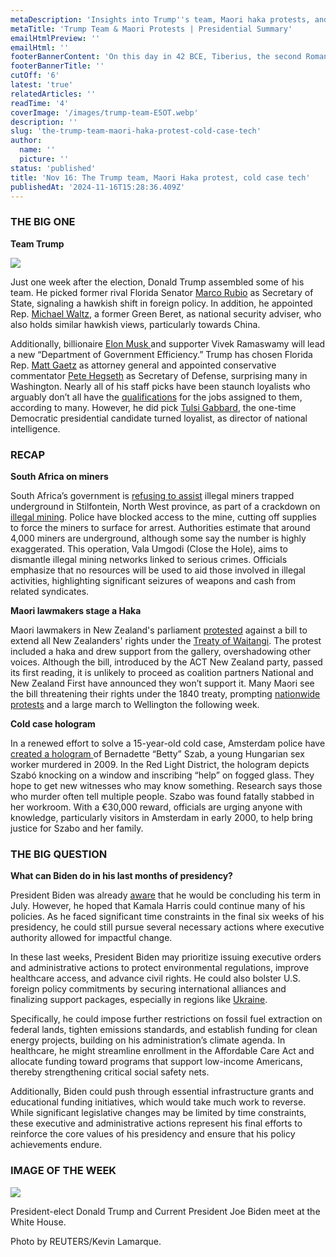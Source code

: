 ```yaml
---
metaDescription: 'Insights into Trump''s team, Maori haka protests, and advancements in cold case technology.'
metaTitle: 'Trump Team & Maori Protests | Presidential Summary'
emailHtmlPreview: ''
emailHtml: ''
footerBannerContent: 'On this day in 42 BCE, Tiberius, the second Roman emperor and the adopted son of Augustus, was born.'
footerBannerTitle: ''
cutOff: '6'
latest: 'true'
relatedArticles: ''
readTime: '4'
coverImage: '/images/trump-team-E5OT.webp'
description: ''
slug: 'the-trump-team-maori-haka-protest-cold-case-tech'
author:
  name: ''
  picture: ''
status: 'published'
title: 'Nov 16: The Trump team, Maori Haka protest, cold case tech'
publishedAt: '2024-11-16T15:28:36.409Z'
---
```


### THE BIG ONE

**Team Trump**

![](/images/trump-team-k4Nz.webp)

Just one week after the election, Donald Trump assembled some of his team. He picked former rival Florida Senator [Marco Rubio](https://apnews.com/video/marco-rubio-government-appointments-and-nominations-united-states-matt-gaetz-united-states-government-9e0c298abb2f493480545dcdb68ed80a) as Secretary of State, signaling a hawkish shift in foreign policy. In addition, he appointed Rep. [Michael Waltz,](https://thehill.com/homenews/campaign/4984984-trump-picks-florida-rep-waltz-as-national-security-adviser/) a former Green Beret, as national security adviser, who also holds similar hawkish views, particularly towards China.

Additionally, billionaire [Elon Musk ](https://www.bbc.com/news/articles/c93qwn8p0l0o)and supporter Vivek Ramaswamy will lead a new “Department of Government Efficiency.” Trump has chosen Florida Rep. [Matt Gaetz](https://edition.cnn.com/2024/11/13/politics/matt-gaetz-attorney-general/index.html) as attorney general and appointed conservative commentator [Pete Hegseth](https://www.politico.com/news/2024/11/12/defense-world-reacts-to-trump-pick-pete-hegseth-00189221) as Secretary of Defense, surprising many in Washington. Nearly all of his staff picks have been staunch loyalists who arguably don’t all have the [qualifications](https://edition.cnn.com/2024/11/14/politics/trump-outrage-washington-cabinet-analysis/index.html) for the jobs assigned to them, according to many. However, he did pick [Tulsi Gabbard](https://www.npr.org/2024/11/13/nx-s1-5189603/trump-tulsi-gabbard-director-of-national-intelligence), the one-time Democratic presidential candidate turned loyalist, as director of national intelligence.

### RECAP

**South Africa on miners**

South Africa’s government is [refusing to assist](https://apnews.com/article/south-africa-illegal-miners-arrests-4d376ae6f6afca6170220f88fe859f90) illegal miners trapped underground in Stilfontein, North West province, as part of a crackdown on [illegal mining](https://theatlasnews.co/international-relations/2024/08/31/the-harsh-reality-of-south-africas-crackdown-on-illegal-mining). Police have blocked access to the mine, cutting off supplies to force the miners to surface for arrest. Authorities estimate that around 4,000 miners are underground, although some say the number is highly exaggerated. This operation, Vala Umgodi (Close the Hole), aims to dismantle illegal mining networks linked to serious crimes. Officials emphasize that no resources will be used to aid those involved in illegal activities, highlighting significant seizures of weapons and cash from related syndicates.

**Maori lawmakers stage a Haka**

Maori lawmakers in New Zealand's parliament [protested](https://www.dw.com/en/new-zealand-maori-mps-disrupt-parliament-with-haka/a-70781928) against a bill to extend all New Zealanders' rights under the [Treaty of Waitangi](https://nzhistory.govt.nz/politics/treaty/the-treaty-in-brief). The protest included a haka and drew support from the gallery, overshadowing other voices. Although the bill, introduced by the ACT New Zealand party, passed its first reading, it is unlikely to proceed as coalition partners National and New Zealand First have announced they won’t support it. Many Maori see the bill threatening their rights under the 1840 treaty, prompting [nationwide protests](https://www.rnz.co.nz/news/te-manu-korihi/533701/retracing-the-footsteps-of-past-maori-protest-movements) and a large march to Wellington the following week.

**Cold case hologram**

In a renewed effort to solve a 15-year-old cold case, Amsterdam police have [created a hologram ](https://edition.cnn.com/2024/11/10/europe/dutch-police-hologram-sex-worker-cold-case-intl/index.html)of Bernadette “Betty” Szab, a young Hungarian sex worker murdered in 2009. In the Red Light District, the hologram depicts Szabó knocking on a window and inscribing “help” on fogged glass. They hope to get new witnesses who may know something. Research says those who murder often tell multiple people. Szabo was found fatally stabbed in her workroom. With a €30,000 reward, officials are urging anyone with knowledge, particularly visitors in Amsterdam in early 2000, to help bring justice for Szabo and her family.

### THE BIG QUESTION

**What can Biden do in his last months of presidency?**

President Biden was already [aware](https://www.pbs.org/newshour/politics/biden-now-lame-duck-president-determined-accomplish-goals-his-terms-last-six-months) that he would be concluding his term in July. However, he hoped that Kamala Harris could continue many of his policies. As he faced significant time constraints in the final six weeks of his presidency, he could still pursue several necessary actions where executive authority allowed for impactful change.

In these last weeks, President Biden may prioritize issuing executive orders and administrative actions to protect environmental regulations, improve healthcare access, and advance civil rights. He could also bolster U.S. foreign policy commitments by securing international alliances and finalizing support packages, especially in regions like [Ukraine](https://www.euronews.com/2024/11/14/biden-sending-aid-for-ukraine-to-keep-fighting-next-year-blinken-says).

Specifically, he could impose further restrictions on fossil fuel extraction on federal lands, tighten emissions standards, and establish funding for clean energy projects, building on his administration’s climate agenda. In healthcare, he might streamline enrollment in the Affordable Care Act and allocate funding toward programs that support low-income Americans, thereby strengthening critical social safety nets.

Additionally, Biden could push through essential infrastructure grants and educational funding initiatives, which would take much work to reverse. While significant legislative changes may be limited by time constraints, these executive and administrative actions represent his final efforts to reinforce the core values of his presidency and ensure that his policy achievements endure.

### IMAGE OF THE WEEK

![](/images/president-elect-donald-trump-and-current-president-joe-biden-meet-at-the-white-house-Q1OT.webp)

President-elect Donald Trump and Current President Joe Biden meet at the White House.

Photo by REUTERS/Kevin Lamarque.